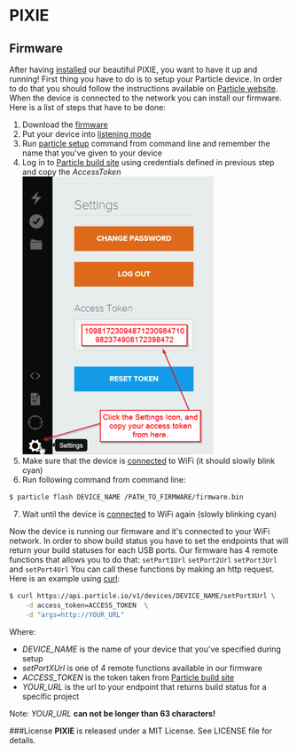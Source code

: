 # PIXIE
## Firmware
After having [installed](https://www.polidea.com/blog/PIXIE_-_continuous_integration_status_light-4/) our beautiful PIXIE, you want to have it up and running! First thing you have to do is to setup your Particle device. In order to do that you should follow the instructions available on [Particle website]. When the device is connected to the network you can install our firmware. Here is a list of steps that have to be done:

1. Download the [firmware](https://github.com/Polidea/PIXIE/blob/master/firmware.bin)
2. Put your device into [listening mode]
3. Run [particle setup] command from command line and remember the name that you've given to your device
4. Log in to [Particle build site] using credentials defined in previous step and copy the *AccessToken*<br>
  ![Access token](docs/img/token.png)
5. Make sure that the device is [connected] to WiFi (it should slowly blink cyan)
6. Run following command from command line:
```sh
$ particle flash DEVICE_NAME /PATH_TO_FIRMWARE/firmware.bin
```
7. Wait until the device is [connected] to WiFi again (slowly blinking cyan)

Now the device is running our firmware and it's connected to your WiFi network. In order to show build status you have to set the endpoints that will return your build statuses for each USB ports.
Our firmware has 4 remote functions that allows you to do that: `setPort1Url` `setPort2Url` `setPort3Url` and  `setPort4Url`
You can call these functions by making an http request. Here is an example using [curl]:

```sh
$ curl https://api.particle.io/v1/devices/DEVICE_NAME/setPortXUrl \
    -d access_token=ACCESS_TOKEN  \
    -d "args=http://YOUR_URL"
```
Where:
- *DEVICE_NAME* is the name of your device that you've specified during setup
- *setPortXUrl* is one of 4 remote functions available in our firmware
- *ACCESS_TOKEN* is the token taken from [Particle build site]
- *YOUR_URL* is the url to your endpoint that returns build status for a specific project

Note: *YOUR_URL* **can not be longer than 63 characters!**

###License
**PIXIE** is released under a MIT License. See LICENSE file for details.

[Particle website]: https://docs.particle.io/guide/getting-started/connect/photon/
[listening mode]: https://docs.particle.io/guide/getting-started/modes/photon/#listening-mode
[particle setup]: https://docs.particle.io/guide/tools-and-features/cli/photon/#particle-setup
[Particle build site]: https://build.particle.io/
[connected]: https://docs.particle.io/guide/getting-started/modes/photon/#connected
[curl]: https://curl.haxx.se/
